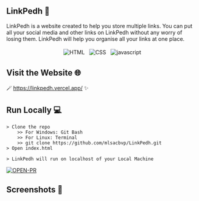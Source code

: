## LinkPedh 🎋

LinkPedh is a website created to help you store multiple links. You can put all your social media and other links on LinkPedh without any worry of losing them. LinkPedh will help you organise all your links at one place. 
<p align="center">
<img src = "https://img.shields.io/badge/HTML5-E34F26?style=for-the-badge&logo=html5&logoColor=white"  alt="HTML" style="vertical-align:top; margin:4px" >
  <img src = "https://img.shields.io/badge/CSS3-1572B6?style=for-the-badge&logo=css3&logoColor=white"  alt="CSS" style="vertical-align:top; margin:4px" >
  <img src = "https://img.shields.io/badge/JavaScript-F7DF1E?style=for-the-badge&logo=javascript&logoColor=black"  alt="javascript" style="vertical-align:top; margin:4px" >
</p>

## Visit the Website 🌐

🪄 https://linkpedh.vercel.app/ ✨

## Run Locally 💻

```
> Clone the repo
    >> For Windows: Git Bash
    >> For Linux: Terminal
    >> git clone https://github.com/mlsacbvp/LinkPedh.git
> Open index.html

> LinkPedh will run on localhost of your Local Machine
```

[![OPEN-PR](https://img.shields.io/badge/Open%20For-PR-orange?style=for-the-badge&logo=github)](https://github.com/Manish-XD/dsa-prep.git)

## Screenshots 📸

